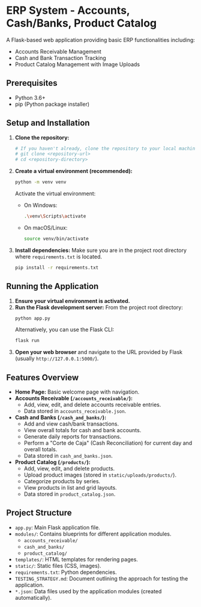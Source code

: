 # ERP System - Accounts, Cash/Banks, Product Catalog

A Flask-based web application providing basic ERP functionalities including:
*   Accounts Receivable Management
*   Cash and Bank Transaction Tracking
*   Product Catalog Management with Image Uploads

## Prerequisites

*   Python 3.6+
*   pip (Python package installer)

## Setup and Installation

1.  **Clone the repository:**
    ```bash
    # If you haven't already, clone the repository to your local machine.
    # git clone <repository-url>
    # cd <repository-directory>
    ```

2.  **Create a virtual environment (recommended):**
    ```bash
    python -m venv venv
    ```
    Activate the virtual environment:
    *   On Windows:
        ```bash
        .\venv\Scripts\activate
        ```
    *   On macOS/Linux:
        ```bash
        source venv/bin/activate
        ```

3.  **Install dependencies:**
    Make sure you are in the project root directory where `requirements.txt` is located.
    ```bash
    pip install -r requirements.txt
    ```

## Running the Application

1.  **Ensure your virtual environment is activated.**
2.  **Run the Flask development server:**
    From the project root directory:
    ```bash
    python app.py
    ```
    Alternatively, you can use the Flask CLI:
    ```bash
    flask run
    ```
3.  **Open your web browser** and navigate to the URL provided by Flask (usually `http://127.0.0.1:5000/`).

## Features Overview

*   **Home Page:** Basic welcome page with navigation.
*   **Accounts Receivable (`/accounts_receivable/`):**
    *   Add, view, edit, and delete accounts receivable entries.
    *   Data stored in `accounts_receivable.json`.
*   **Cash and Banks (`/cash_and_banks/`):**
    *   Add and view cash/bank transactions.
    *   View overall totals for cash and bank accounts.
    *   Generate daily reports for transactions.
    *   Perform a "Corte de Caja" (Cash Reconciliation) for current day and overall totals.
    *   Data stored in `cash_and_banks.json`.
*   **Product Catalog (`/products/`):**
    *   Add, view, edit, and delete products.
    *   Upload product images (stored in `static/uploads/products/`).
    *   Categorize products by series.
    *   View products in list and grid layouts.
    *   Data stored in `product_catalog.json`.

## Project Structure

*   `app.py`: Main Flask application file.
*   `modules/`: Contains blueprints for different application modules.
    *   `accounts_receivable/`
    *   `cash_and_banks/`
    *   `product_catalog/`
*   `templates/`: HTML templates for rendering pages.
*   `static/`: Static files (CSS, images).
*   `requirements.txt`: Python dependencies.
*   `TESTING_STRATEGY.md`: Document outlining the approach for testing the application.
*   `*.json`: Data files used by the application modules (created automatically).
```
